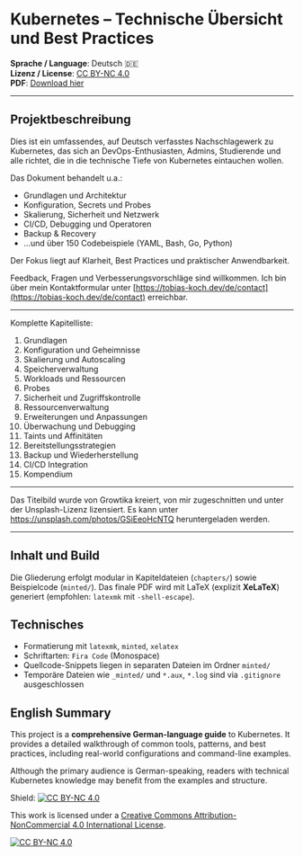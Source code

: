 # Kubernetes – Technische Übersicht und Best Practices

**Sprache / Language**: Deutsch 🇩🇪  
**Lizenz / License**: [CC BY-NC 4.0](https://creativecommons.org/licenses/by-nc/4.0/)  
**PDF**: [Download hier](./main.pdf)  

---

## Projektbeschreibung

Dies ist ein umfassendes, auf Deutsch verfasstes Nachschlagewerk zu Kubernetes, das sich an DevOps-Enthusiasten, Admins, Studierende und alle richtet, die in die technische Tiefe von Kubernetes eintauchen wollen.  

Das Dokument behandelt u.a.:

- Grundlagen und Architektur
- Konfiguration, Secrets und Probes
- Skalierung, Sicherheit und Netzwerk
- CI/CD, Debugging und Operatoren
- Backup & Recovery
- ...und über 150 Codebeispiele (YAML, Bash, Go, Python)

Der Fokus liegt auf Klarheit, Best Practices und praktischer Anwendbarkeit.

Feedback, Fragen und Verbesserungsvorschläge sind willkommen. Ich bin über mein Kontaktformular unter [https://tobias-koch.dev/de/contact](https://tobias-koch.dev/de/contact) erreichbar.

---
Komplette Kapitelliste:
1. Grundlagen
2. Konfiguration und Geheimnisse
3. Skalierung und Autoscaling
4. Speicherverwaltung
5. Workloads und Ressourcen
6. Probes
7. Sicherheit und Zugriffskontrolle
8. Ressourcenverwaltung
9. Erweiterungen und Anpassungen
10. Überwachung und Debugging
11. Taints und Affinitäten
12. Bereitstellungsstrategien
13. Backup und Wiederherstellung
14. CI/CD Integration
15. Kompendium

---

Das Titelbild wurde von Growtika kreiert, von mir zugeschnitten und unter der Unsplash-Lizenz lizensiert. Es kann unter https://unsplash.com/photos/GSiEeoHcNTQ heruntergeladen werden.

---

## Inhalt und Build

Die Gliederung erfolgt modular in Kapiteldateien (`chapters/`) sowie Beispielcode (`minted/`). Das finale PDF wird mit LaTeX (explizit **XeLaTeX**) generiert (empfohlen: `latexmk` mit `-shell-escape`).

## Technisches

- Formatierung mit `latexmk`, `minted`, `xelatex`
- Schriftarten: `Fira Code` (Monospace)
- Quellcode-Snippets liegen in separaten Dateien im Ordner `minted/`
- Temporäre Dateien wie `_minted/` und `*.aux`, `*.log` sind via `.gitignore` ausgeschlossen



## English Summary

This project is a **comprehensive German-language guide** to Kubernetes. It provides a detailed walkthrough of common tools, patterns, and best practices, including real-world configurations and command-line examples.

Although the primary audience is German-speaking, readers with technical Kubernetes knowledge may benefit from the examples and structure.


Shield: [![CC BY-NC 4.0][cc-by-nc-shield]][cc-by-nc]

This work is licensed under a
[Creative Commons Attribution-NonCommercial 4.0 International License][cc-by-nc].

[![CC BY-NC 4.0][cc-by-nc-image]][cc-by-nc]

[cc-by-nc]: https://creativecommons.org/licenses/by-nc/4.0/
[cc-by-nc-image]: https://licensebuttons.net/l/by-nc/4.0/88x31.png
[cc-by-nc-shield]: https://img.shields.io/badge/License-CC%20BY--NC%204.0-lightgrey.svg
